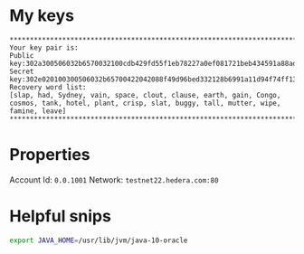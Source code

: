 
# My keys

```
************************************************************************
Your key pair is:
Public key:302a300506032b6570032100cdb429fd55f1eb78227a0ef081721beb434591a88ad0e4720feb4905956bd1b1
Secret key:302e020100300506032b65700422042088f49d96bed332128b6991a11d94f74ff1303919b04c8f4c595717cac446b8d8
Recovery word list:
[slap, had, Sydney, vain, space, clout, clause, earth, gain, Congo, cosmos, tank, hotel, plant, crisp, slat, buggy, tall, mutter, wipe, famine, leave]
************************************************************************
```

# Properties
Account Id: `0.0.1001`
Network:    `testnet22.hedera.com:80`

# Helpful snips

```sh
export JAVA_HOME=/usr/lib/jvm/java-10-oracle
```
